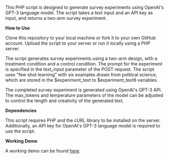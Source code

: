 This PHP script is designed to generate survey experiments using OpenAI's GPT-3 language model. The script takes a text input and an API key as input, and returns a two-arm survey experiment.

**How to Use**

Clone this repository to your local machine or fork it to your own GitHub account.
Upload the script to your server or run it locally using a PHP server.

The script generates survey experiments using a two-arm design, with a treatment condition and a control condition. The prompt for the experiment is specified in the text_input parameter of the POST request. The script uses "few shot learning" with six examples drawn from political science, which are stored in the $experiment_text to $experiment_text6 variables.

The completed survey experiment is generated using OpenAI's GPT-3 API. The max_tokens and temperature parameters of the model can be adjusted to control the length and creativity of the generated text.

**Dependencies**

This script requires PHP and the cURL library to be installed on the server. Additionally, an API key for OpenAI's GPT-3 language model is required to use the script.

**Working Demo**

A working demo can be found <a href="https://tailoredexperiments.com/auto_vignette/">here</a>.
